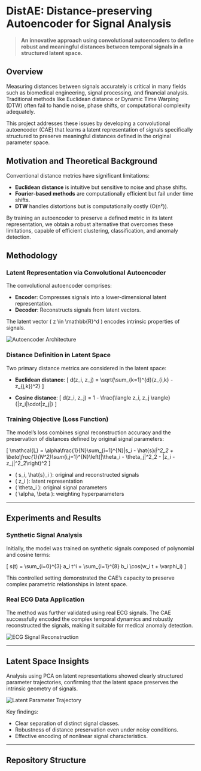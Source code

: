 # DistAE: Distance-preserving Autoencoder for Signal Analysis

> **An innovative approach using convolutional autoencoders to define robust and meaningful distances between temporal signals in a structured latent space.**

## Overview

Measuring distances between signals accurately is critical in many fields such as biomedical engineering, signal processing, and financial analysis. Traditional methods like Euclidean distance or Dynamic Time Warping (DTW) often fail to handle noise, phase shifts, or computational complexity adequately.

This project addresses these issues by developing a convolutional autoencoder (CAE) that learns a latent representation of signals specifically structured to preserve meaningful distances defined in the original parameter space.


## Motivation and Theoretical Background

Conventional distance metrics have significant limitations:

- **Euclidean distance** is intuitive but sensitive to noise and phase shifts.
- **Fourier-based methods** are computationally efficient but fail under time shifts.
- **DTW** handles distortions but is computationally costly (O(n²)).

By training an autoencoder to preserve a defined metric in its latent representation, we obtain a robust alternative that overcomes these limitations, capable of efficient clustering, classification, and anomaly detection.

## Methodology

### Latent Representation via Convolutional Autoencoder

The convolutional autoencoder comprises:

- **Encoder**: Compresses signals into a lower-dimensional latent representation.
- **Decoder**: Reconstructs signals from latent vectors.

The latent vector \( z \in \mathbb{R}^d \) encodes intrinsic properties of signals.

![Autoencoder Architecture](images/autoencoder_architecture.png)

### Distance Definition in Latent Space

Two primary distance metrics are considered in the latent space:

- **Euclidean distance**:
\[
d(z_i, z_j) = \sqrt{\sum_{k=1}^{d}(z_{i,k} - z_{j,k})^2}
\]

- **Cosine distance**:
\[
d(z_i, z_j) = 1 - \frac{\langle z_i, z_j \rangle}{\|z_i\|\cdot\|z_j\|}
\]

### Training Objective (Loss Function)

The model’s loss combines signal reconstruction accuracy and the preservation of distances defined by original signal parameters:

\[
\mathcal{L} = \alpha\frac{1}{N}\sum_{i=1}^{N}\|s_i - \hat{s}_i\|^2_2 + \beta\frac{1}{N^2}\sum_{i,j=1}^{N}\left(\|\theta_i - \theta_j\|^2_2 - \|z_i - z_j\|^2_2\right)^2
\]

- \( s_i, \hat{s}_i \): original and reconstructed signals
- \( z_i \): latent representation
- \( \theta_i \): original signal parameters
- \( \alpha, \beta \): weighting hyperparameters

---

## Experiments and Results

### Synthetic Signal Analysis

Initially, the model was trained on synthetic signals composed of polynomial and cosine terms:

\[
s(t) = \sum_{i=0}^{3} a_i t^i + \sum_{i=1}^{8} b_i \cos(w_i t + \varphi_i)
\]

This controlled setting demonstrated the CAE’s capacity to preserve complex parametric relationships in latent space.

### Real ECG Data Application

The method was further validated using real ECG signals. The CAE successfully encoded the complex temporal dynamics and robustly reconstructed the signals, making it suitable for medical anomaly detection.

![ECG Signal Reconstruction](images/ecg_reconstruction.png)

---

## Latent Space Insights

Analysis using PCA on latent representations showed clearly structured parameter trajectories, confirming that the latent space preserves the intrinsic geometry of signals.

![Latent Parameter Trajectory](images/latent_parameter_trajectory.png)

Key findings:

- Clear separation of distinct signal classes.
- Robustness of distance preservation even under noisy conditions.
- Effective encoding of nonlinear signal characteristics.

---

## Repository Structure



